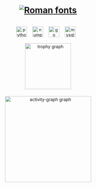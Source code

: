 <br clear="both">

<h1 align="center"><a href="https://www.fontspace.com/category/roman"><img src="https://see.fontimg.com/api/rf5/1nX2/ZTUzYzQ4MTBhNTEyNDQ2N2EzNWY5MWNkM2MzMTEzNmEudHRm/U2tpbGxz/lapidary-roman.png?r=fs&h=53&w=1000&fg=7AC2E4&bg=FFFFFF&tb=1&s=53" alt="Roman fonts"></a></h1>

<br clear="both">

<div align="center">
  <img src="https://img.shields.io/badge/Python-3776AB?logo=python&logoColor=white&style=for-the-badge" height="35" alt="python logo"  />
  <img width="10" />
  <img src="https://img.shields.io/badge/NumPy-3776AB?logo=numpy&logoColor=white&style=for-the-badge" height="35" alt="numpy logo"  />
  <img width="10" />
  <img src="https://img.shields.io/badge/Go-3776AB?logo=go&logoColor=white&style=for-the-badge" height="35" alt="go logo"  />
  <img width="10" />
  <img src="https://img.shields.io/badge/MySQL-3776AB?logo=mysql&logoColor=white&style=for-the-badge" height="35" alt="mysql logo"  />
  <img width="10" />
</div>

<br clear="both">

<div align="center">
  <img src="https://github-profile-trophy.vercel.app?username=kenshin-kuntarou&theme=nord&column=4&row=1&margin-w=50&margin-h=24&no-bg=true&no-frame=true&order=4" height="150" alt="trophy graph"  />
</div>

###

<div align="center">
  <img src="https://github-readme-activity-graph.vercel.app/graph?username=kenshin-kuntarou&radius=16&theme=react&area=true&order=5&hide_border=false&hide_title=false" height="281" alt="activity-graph graph"  />
</div>
